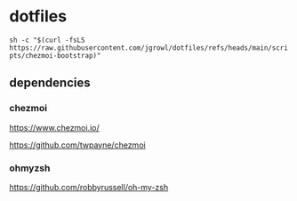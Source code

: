 # dotfiles 

`sh -c "$(curl -fsLS https://raw.githubusercontent.com/jgrowl/dotfiles/refs/heads/main/scripts/chezmoi-bootstrap)"`

## dependencies

### chezmoi

https://www.chezmoi.io/

https://github.com/twpayne/chezmoi

### ohmyzsh

https://github.com/robbyrussell/oh-my-zsh

